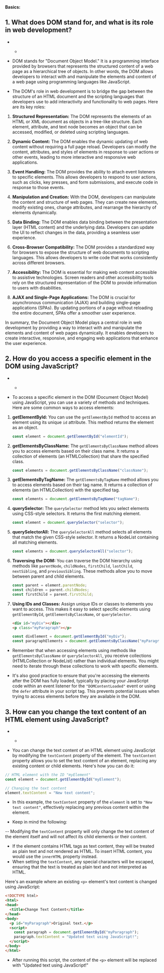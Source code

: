 **Basics:**

## 1. What does DOM stand for, and what is its role in web development?
- - > 

- DOM stands for "Document Object Model." It is a programming interface provided by browsers that represents the structured content of a web page as a hierarchical tree of objects. In other words, the DOM allows developers to interact with and manipulate the elements and content of a web page using programming languages like JavaScript.

- The DOM's role in web development is to bridge the gap between the structure of an HTML document and the scripting languages that developers use to add interactivity and functionality to web pages. Here are its key roles:

1. **Structured Representation:** The DOM represents the elements of an HTML or XML document as objects in a tree-like structure. Each element, attribute, and text node becomes an object that can be accessed, modified, or deleted using scripting languages.

2. **Dynamic Content:** The DOM enables the dynamic updating of web content without requiring a full page reload. Developers can modify the content, attributes, and styles of elements in response to user actions or other events, leading to more interactive and responsive web applications.

3. **Event Handling:** The DOM provides the ability to attach event listeners to specific elements. This allows developers to respond to user actions, such as clicks, key presses, and form submissions, and execute code in response to those events.

4. **Manipulation and Creation:** With the DOM, developers can manipulate the content and structure of web pages. They can create new elements, modify existing ones, change attributes, and rearrange the hierarchy of elements dynamically.

5. **Data Binding:** The DOM enables data binding between the presentation layer (HTML content) and the underlying data. Developers can update the UI to reflect changes in the data, providing a seamless user experience.

6. **Cross-Browser Compatibility:** The DOM provides a standardized way for browsers to expose the structure of web documents to scripting languages. This allows developers to write code that works consistently across different browsers.

7. **Accessibility:** The DOM is essential for making web content accessible to assistive technologies. Screen readers and other accessibility tools rely on the structured representation of the DOM to provide information to users with disabilities.

8. **AJAX and Single-Page Applications:** The DOM is crucial for asynchronous communication (AJAX) and building single-page applications (SPAs). By updating portions of a page without reloading the entire document, SPAs offer a smoother user experience.

In summary, the Document Object Model plays a central role in web development by providing a way to interact with and manipulate the elements and content of web pages dynamically. It enables developers to create interactive, responsive, and engaging web applications that enhance the user experience.

## 2. How do you access a specific element in the DOM using JavaScript?
- - >

- To access a specific element in the DOM (Document Object Model) using JavaScript, you can use a variety of methods and techniques. Here are some common ways to access elements:

1. **getElementById:**
   You can use the `getElementById` method to access an element using its unique `id` attribute. This method returns the element as an object.

   ```javascript
   const element = document.getElementById("elementId");
   ```

2. **getElementsByClassName:**
   The `getElementsByClassName` method allows you to access elements based on their class name. It returns a collection of elements (an HTMLCollection) that share the specified class.

   ```javascript
   const elements = document.getElementsByClassName("className");
   ```

3. **getElementsByTagName:**
   The `getElementsByTagName` method allows you to access elements based on their tag name. It returns a collection of elements (an HTMLCollection) with the specified tag.

   ```javascript
   const elements = document.getElementsByTagName("tagName");
   ```

4. **querySelector:**
   The `querySelector` method lets you select elements using CSS-style selectors. It returns the first matching element.

   ```javascript
   const element = document.querySelector("selector");
   ```

5. **querySelectorAll:**
   The `querySelectorAll` method selects all elements that match the given CSS-style selector. It returns a NodeList containing all matching elements.

   ```javascript
   const elements = document.querySelectorAll("selector");
   ```

6. **Traversing the DOM:**
   You can traverse the DOM hierarchy using methods like `parentNode`, `childNodes`, `firstChild`, `lastChild`, `nextSibling`, and `previousSibling`. These methods allow you to move between parent and child elements.

   ```javascript
   const parent = element.parentNode;
   const children = parent.childNodes;
   const firstChild = parent.firstChild;
   ```

7. **Using IDs and Classes:**
   Assign unique IDs or classes to elements you want to access. This makes it easy to select specific elements using `getElementById`, `getElementsByClassName`, or `querySelector`.

   ```html
   <div id="myDiv"></div>
   <p class="myParagraph"></p>
   ```

   ```javascript
   const divElement = document.getElementById("myDiv");
   const paragraphElements = document.getElementsByClassName("myParagraph");
   ```

- Remember that when accessing elements using methods like `getElementsByClassName` or `querySelectorAll`, you receive collections (HTMLCollection or NodeList) rather than individual elements. You might need to iterate through these collections to work with specific elements.

- It's also good practice to ensure that you're accessing the elements after the DOM has fully loaded, typically by placing your JavaScript code within an event listener for the `"DOMContentLoaded"` event or using the `defer` attribute in your script tag. This prevents potential issues when trying to access elements before they are available in the DOM.

## 3. How can you change the text content of an HTML element using JavaScript?
- - > 
- You can change the text content of an HTML element using JavaScript by modifying the `textContent` property of the element. The `textContent` property allows you to set the text content of an element, replacing any existing content or child elements. Here's how you can do it:

```javascript
// HTML element with the ID "myElement"
const element = document.getElementById("myElement");

// Changing the text content
element.textContent = "New text content";
```

- In this example, the `textContent` property of the `element` is set to `"New text content"`, effectively replacing any previous content within the element.

- Keep in mind the following:

-- Modifying the `textContent` property will only change the text content of the element itself and will not affect its child elements or their content.
- If the element contains HTML tags as text content, they will be treated as plain text and not rendered as HTML. To insert HTML content, you would use the `innerHTML` property instead.
- When setting the `textContent`, any special characters will be escaped, ensuring that the text is treated as plain text and not interpreted as HTML.

Here's an example where an existing `<p>` element's text content is changed using JavaScript:

```html
<!DOCTYPE html>
<html>
<head>
  <title>Change Text Content</title>
</head>
<body>
  <p id="myParagraph">Original text.</p>
  <script>
    const paragraph = document.getElementById("myParagraph");
    paragraph.textContent = "Updated text using JavaScript!";
  </script>
</body>
</html>
```

- After running this script, the content of the `<p>` element will be replaced with "Updated text using JavaScript!"